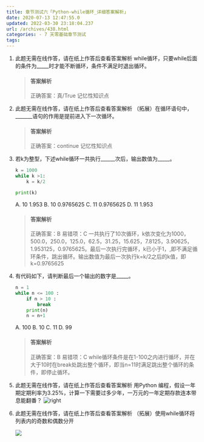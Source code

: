 ```yaml
---
title: 章节测试六「Python-while循环_详细答案解析」
date: 2020-07-13 12:47:55.0
updated: 2022-03-30 23:18:04.237
url: /archives/438.html
categories: - 7 天零基础章节测试
tags: 
---
```




1.  此题无需在线作答，请在纸上作答后查看答案解析 while循环，只要while后面的条件为\_\_\_\_\_时才能不断循环，条件不满足时退出循环。
    
    > #### 答案解析
    > 
    > 正确答案：真/True 记忆性知识点
    
2.  此题无需在线作答，请在纸上作答后查看答案解析 （拓展）在循环语句中，\_\_\_\_\_\_\_语句的作用是提前进入下一次循环。
    
    > #### 答案解析
    > 
    > 正确答案：continue 记忆性知识点
    
3.  若k为整型，下述while循环一共执行\_\_\_\_\_\_次后，输出数值为\_\_\_\_\_。
    
    ```python
    k = 1000
    while k >1:
        k = k/2
    
    print(k)
    ```
    
    A. 10 1.953 B. 10 0.9765625 C. 11 0.9765625 D. 11 1.953
    
    > #### 答案解析
    > 
    > 正确答案：B 易错项：C 一共执行了10次循环，k依次变化为1000，500.0，250.0，125.0，62.5，31.25，15.625，7.8125，3.90625，1.953125，0.9765625。最后一次执行完循环，k已小于1，,即不满足循环条件，跳出循环。输出数值为最后一次执行k=k/2之后的k值，即k=0.9765625
    
4.  有代码如下，请判断最后一个输出的数字是\_\_\_\_\_。
    
    ```python
    n = 1
    while n <= 100 :
        if n > 10 :
            break
        print(n)
        n = n+1
    ```
    
    A. 100 B. 10 C. 11 D. 99
    
    > #### 答案解析
    > 
    > 正确答案：B 易错项：C while循环条件是在1-100之内进行循环，并在大于10时在break处跳出整个循环，即当n=11时满足跳出整个循环的条件，即停止循环。
    
5.  此题无需在线作答，请在纸上作答后查看答案解析 用Python 编程，假设一年期定期利率为3.25%，计算一下需要过多少年，一万元的一年定期存款连本带息能翻番？ ![right](https://images-aiyc-1301641396.cos.ap-guangzhou.myqcloud.com/20200713124522.png)
    
6.  此题无需在线作答，请在纸上作答后查看答案解析 （拓展）使用while循环将列表内的奇数和偶数分开
    
    ![](https://images-aiyc-1301641396.cos.ap-guangzhou.myqcloud.com/20200713124621.png)